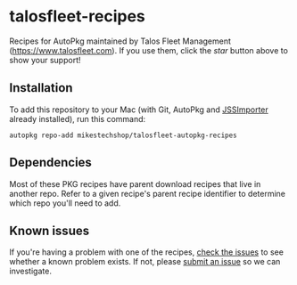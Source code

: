 # talosfleet-recipes

Recipes for AutoPkg maintained by Talos Fleet Management (https://www.talosfleet.com). If you use them, click the *star* button above to show your support!


## Installation

To add this repository to your Mac (with Git, AutoPkg and [JSSImporter](https://github.com/jssimporter/JSSImporter) already installed), run this command:

```
autopkg repo-add mikestechshop/talosfleet-autopkg-recipes
```

## Dependencies

Most of these PKG recipes have parent download recipes that live in another repo. Refer to a given recipe's parent recipe identifier to determine which repo you'll need to add.


## Known issues

If you're having a problem with one of the recipes, [check the issues](https://github.com/autopkg/talosfleet-recipes/issues) to see whether a known problem exists. If not, please [submit an issue](https://github.com/autopkg/talosfleet-recipes/issues/new) so we can investigate.